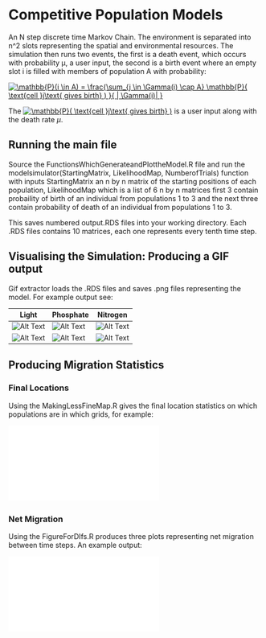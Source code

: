# Competitive Population Models
An N step discrete time Markov Chain. The environment is separated into n^2 slots representing the spatial and environmental resources. The simulation then runs two events, the first is a death event, which occurs with probability μ, a user input, the second is a birth event where an empty slot i is filled with members of population A with probability:

<a href="https://www.codecogs.com/eqnedit.php?latex=\mathbb{P}(i&space;\in&space;A)&space;=&space;\frac{\sum_{j&space;\in&space;\Gamma(i)&space;\cap&space;A}&space;\mathbb{P}(&space;\text{cell&space;}j\text{&space;gives&space;birth}&space;)&space;}{&space;|&space;\Gamma(i)|&space;}" target="_blank"><img src="https://latex.codecogs.com/gif.latex?\mathbb{P}(i&space;\in&space;A)&space;=&space;\frac{\sum_{j&space;\in&space;\Gamma(i)&space;\cap&space;A}&space;\mathbb{P}(&space;\text{cell&space;}j\text{&space;gives&space;birth}&space;)&space;}{&space;|&space;\Gamma(i)|&space;}" title="\mathbb{P}(i \in A) = \frac{\sum_{j \in \Gamma(i) \cap A} \mathbb{P}( \text{cell }j\text{ gives birth} ) }{ | \Gamma(i)| }" /></a>

The <a href="https://www.codecogs.com/eqnedit.php?latex=\mathbb{P}(&space;\text{cell&space;}j\text{&space;gives&space;birth}&space;)" target="_blank"><img src="https://latex.codecogs.com/gif.latex?\mathbb{P}(&space;\text{cell&space;}j\text{&space;gives&space;birth}&space;)" title="\mathbb{P}( \text{cell }j\text{ gives birth} )" /></a> is a user input along with the death rate $\mu$. 

## Running the main file
Source the FunctionsWhichGenerateandPlottheModel.R file and run the modelsimulator(StartingMatrix, LikelihoodMap, NumberofTrials) function with inputs StartingMatrix an n by n matrix of the starting positions of each population, LikelihoodMap which is a list of 6 n by n matrices first 3 contain probaility of birth of an individual from populations 1 to 3 and the next three contain probability of death of an individual from populations 1 to 3. 

This saves numbered output.RDS files into your working directory. Each .RDS files contains 10 matrices, each one represents every tenth time step.

## Visualising the Simulation: Producing a GIF output
Gif extractor loads the .RDS files and saves .png files representing the model. For example output see: 

| Light   | Phosphate | Nitrogen |
| ---      | ---       | --- |
| ![Alt Text](ExampleOutputs/LightFirst.gif)  | ![Alt Text](ExampleOutputs/PhosphateFirst.gif)          |![Alt Text](ExampleOutputs/NitrogenFirst.gif) |
| ![Alt Text](ExampleOutputs/LightSecond.gif)  | ![Alt Text](ExampleOutputs/PhosphateSecond.gif)          |![Alt Text](ExampleOutputs/NitrogenSecond.gif) |




## Producing Migration Statistics
### Final Locations
Using the MakingLessFineMap.R gives the final location statistics on which populations are in which grids, for example: 

![](ExampleOutputs/ExamplePlot2.pdf)

### Net Migration 
Using the FigureForDIfs.R produces three plots representing net migration between time steps. An example output: 

![](ExampleOutputs/ExamplePlot1.pdf)



